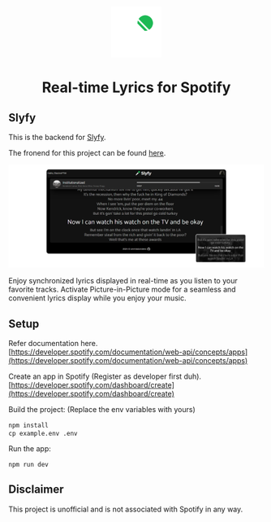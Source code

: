 <p align="center">
    <img alt="Slyfy" src="https://github.com/onmissionzero/slyfy-frontend/blob/main/public/LogoTransparent.png?raw=true" width="100">
</p>

<h1 align="center">Real-time Lyrics for Spotify</h1>

## Slyfy

This is the backend for [Slyfy](https://slyfy-vercel.app).

The fronend for this project can be found [here](https://github.com/onmissionzero/slyfy-frontend).

![Preivew of the website with the Picture-in-Picture mode](https://github.com/onmissionzero/slyfy-frontend/blob/main/public/WebsitePreview.png?raw=true)

Enjoy synchronized lyrics displayed in real-time as you listen to your favorite tracks. Activate Picture-in-Picture mode for a seamless and convenient lyrics display while you enjoy your music.

## Setup

Refer documentation here.\
[https://developer.spotify.com/documentation/web-api/concepts/apps](https://developer.spotify.com/documentation/web-api/concepts/apps)

Create an app in Spotify (Register as developer first duh).\
[https://developer.spotify.com/dashboard/create](https://developer.spotify.com/dashboard/create)

Build the project: (Replace the env variables with yours)
```
npm install
cp example.env .env
```

Run the app:
```
npm run dev
```
## Disclaimer

This project is unofficial and is not associated with Spotify in any way.
